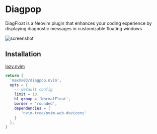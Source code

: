 # Diagpop

DiagFloat is a Neovim plugin that enhances your coding experience by
displaying diagnostic messages in customizable floating windows

![screenshot](https://github.com/user-attachments/assets/2b99e617-8000-4cee-bd5a-b4c5d1978e77)

## Installation

[lazy.nvim](https://github.com/folke/lazy.nvim)

```lua
return {
  'maxmx03/diagpop.nvim',
  opts = {
    -- default config
    limit = 10,
    hl_group = 'NormalFloat',
    border = 'rounded',
    dependencies = {
       'nvim-tree/nvim-web-devicons'
    }
  },
}
```
